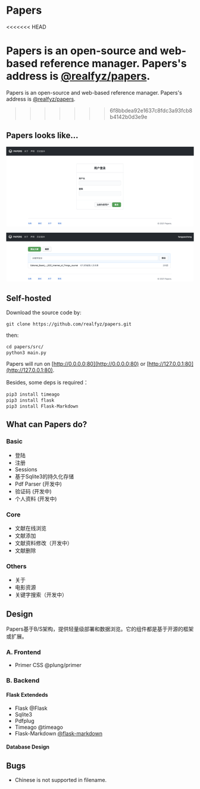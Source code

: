 # Papers
<<<<<<< HEAD

Papers is an open-source and web-based reference manager. Papers's address is [@realfyz/papers](https://www.github.com/).
=======
Papers is an open-source and web-based reference manager. Papers's address is [@realfyz/papers](https://github.com/realfyz/papers/).
>>>>>>> 6f8bbdea92e1637c8fdc3a93fcb8b4142b0d3e9e

## Papers looks like...

![pic1](./pic1.png)

![pic1](./pic2.png)

## Self-hosted

Download the source code by:

```shell
git clone https://github.com/realfyz/papers.git
```

then:

```shell
cd papers/src/
python3 main.py
```

Papers will run on [http://0.0.0.0:80](http://0.0.0.0:80) or [http://127.0.0.1:80](http://127.0.0.1:80).

Besides, some deps is required：

```shell
pip3 install timeago
pip3 install flask
pip3 install Flask-Markdown
```

## What can Papers do?

### Basic
  - 登陆
  - 注册
  - Sessions
  - 基于Sqlite3的持久化存储
  - Pdf Parser (开发中)
  - 验证码 (开发中)
  - 个人资料 (开发中)
### Core
  - 文献在线浏览
  - 文献添加
  - 文献资料修改（开发中）
  - 文献删除
### Others
  - 关于
  - 电影资源
  - 关键字搜索（开发中）

## Design

Papers基于B/S架构，提供轻量级部署和数据浏览。它的组件都是基于开源的框架或扩展。

### A. Frontend

- Primer CSS @plung/primer

### B. Backend

#### Flask Extendeds

- Flask @Flask
- Sqlite3
- Pdfplug
- Timeago @timeago
- Flask-Markdown [@flask-markdown](https://pythonhosted.org/Flask-Markdown/)

#### Database Design


## Bugs

- Chinese is not supported in filename.
